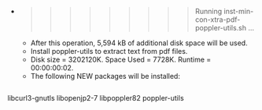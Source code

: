 * >>>>>>>>> Running inst-min-con-xtra-pdf-poppler-utils.sh ...
  * After this operation, 5,594 kB of additional disk space will be used.
  * Install poppler-utils to extract text from pdf files.
  * Disk size = 3202120K. Space Used = 7728K. Runtime = 00:00:00:02.
  * The following NEW packages will be installed:
  ```bash
libcurl3-gnutls libopenjp2-7 libpoppler82 poppler-utils
  ```
